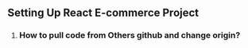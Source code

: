 ## Setting Up React E-commerce Project

1. ### How to pull code from Others github and change **origin**?
